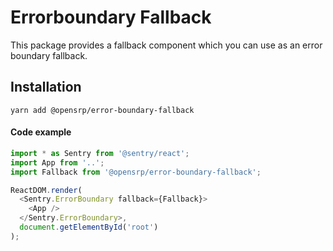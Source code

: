 # Errorboundary Fallback

This package provides a fallback component which you can use as an error boundary fallback.

## Installation

```node
yarn add @opensrp/error-boundary-fallback
```

#### Code example

```javascript
import * as Sentry from '@sentry/react';
import App from '..';
import Fallback from '@opensrp/error-boundary-fallback';

ReactDOM.render(
  <Sentry.ErrorBoundary fallback={Fallback}>
    <App />
  </Sentry.ErrorBoundary>,
  document.getElementById('root')
);
```
